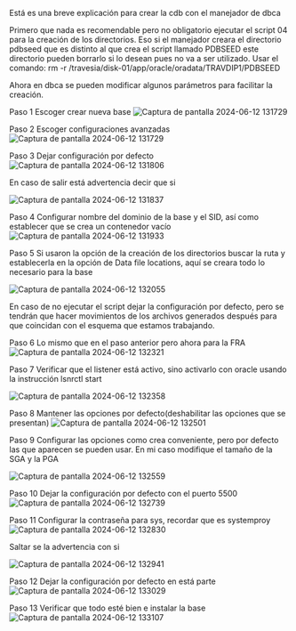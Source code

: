 Está es una breve explicación para crear la cdb con el manejador de dbca

Primero que nada es recomendable pero no obligatorio ejecutar el script 04 para la creación de los directorios.
Eso si el manejador creara el directorio pdbseed que es distinto al que crea el script llamado PDBSEED este directorio pueden borrarlo si lo desean pues no va a ser utilizado.
Usar el comando:
rm  -r /travesia/disk-01/app/oracle/oradata/TRAVDIP1/PDBSEED

Ahora en dbca se pueden modificar algunos parámetros para facilitar la creación.

Paso 1 Escoger crear nueva base
![Captura de pantalla 2024-06-12 131729](https://github.com/scriptgit/TravesiaVacacional/assets/38197638/8b009b07-e922-4cbc-9fd1-f6af136b348f)

Paso 2 Escoger configuraciones avanzadas
![Captura de pantalla 2024-06-12 131729](https://github.com/scriptgit/TravesiaVacacional/assets/38197638/88a5cc05-8a9b-4c6c-a3dd-310aedb62608)

Paso 3 Dejar configuración por defecto
![Captura de pantalla 2024-06-12 131806](https://github.com/scriptgit/TravesiaVacacional/assets/38197638/7938eeed-9fec-40da-85fc-cef487483ca3)

En caso de salir está advertencia decir que si

![Captura de pantalla 2024-06-12 131837](https://github.com/scriptgit/TravesiaVacacional/assets/38197638/0a8617e0-da8f-42d2-854c-7dcb4230b0c4)

Paso 4 Configurar nombre del dominio de la base y el SID, así como establecer que se crea un contenedor vacío
![Captura de pantalla 2024-06-12 131933](https://github.com/scriptgit/TravesiaVacacional/assets/38197638/cceed0f5-f985-4b8c-bf00-3b6ca653e646)

Paso 5 Si usaron la opción de la creación de los directorios buscar la ruta y establecerla en la opción de Data file locations,
aquí se creara todo lo necesario para la base

![Captura de pantalla 2024-06-12 132055](https://github.com/scriptgit/TravesiaVacacional/assets/38197638/f3ed670b-377f-49fa-a27a-a7589b45952f)

En caso de no ejecutar el script dejar la configuración por defecto, pero se tendrán que hacer movimientos de los archivos generados después para que coincidan con el esquema que estamos trabajando.

Paso 6 Lo mismo que en el paso anterior pero ahora para la FRA
![Captura de pantalla 2024-06-12 132321](https://github.com/scriptgit/TravesiaVacacional/assets/38197638/cddccad3-31fe-4d31-a2f2-eea8a93608de)

Paso 7 Verificar que el listener está activo, sino activarlo con oracle usando la instrucción
lsnrctl start

![Captura de pantalla 2024-06-12 132358](https://github.com/scriptgit/TravesiaVacacional/assets/38197638/95dd1709-f7e7-4cac-b180-a05229c0c8e4)

Paso 8 Mantener las opciones por defecto(deshabilitar las opciones que se presentan)
![Captura de pantalla 2024-06-12 132501](https://github.com/scriptgit/TravesiaVacacional/assets/38197638/0ca1a332-4ead-4740-9347-3e8a13c0eeaa)

Paso 9 Configurar las opciones como crea conveniente, pero por defecto las que aparecen se pueden usar.
En mi caso modifique el tamaño de la SGA y la PGA

![Captura de pantalla 2024-06-12 132559](https://github.com/scriptgit/TravesiaVacacional/assets/38197638/f6ad1f4f-b322-43c4-8e02-f9cc3107c5bc)

Paso 10 Dejar la configuración por defecto con el puerto 5500
![Captura de pantalla 2024-06-12 132739](https://github.com/scriptgit/TravesiaVacacional/assets/38197638/c12e4db4-f602-4571-8fd6-d07cef455e7b)

Paso 11 Configurar la contraseña para sys, recordar que es systemproy
![Captura de pantalla 2024-06-12 132830](https://github.com/scriptgit/TravesiaVacacional/assets/38197638/26550e6a-bcb6-45a8-9d32-1f833013abe2)

Saltar se la advertencia con si

![Captura de pantalla 2024-06-12 132941](https://github.com/scriptgit/TravesiaVacacional/assets/38197638/e23fa40b-ebb8-4478-8863-d62655a0961b)

Paso 12 Dejar la configuración por defecto en está parte
![Captura de pantalla 2024-06-12 133029](https://github.com/scriptgit/TravesiaVacacional/assets/38197638/84ac0092-be2d-45cf-b773-88af67df4c72)

Paso 13 Verificar que todo esté bien e instalar la base 
![Captura de pantalla 2024-06-12 133107](https://github.com/scriptgit/TravesiaVacacional/assets/38197638/338440d8-4844-4040-941f-8ed8343797c1)

